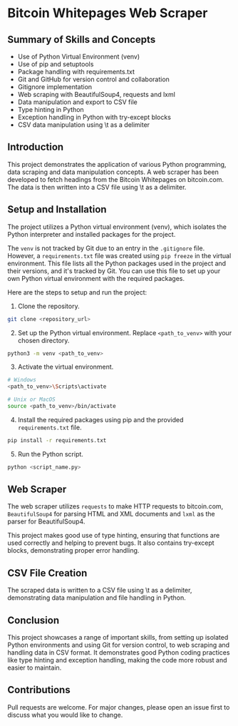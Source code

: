 # Bitcoin Whitepages Web Scraper

## Summary of Skills and Concepts

* Use of Python Virtual Environment (venv)
* Use of pip and setuptools
* Package handling with requirements.txt
* Git and GitHub for version control and collaboration
* Gitignore implementation
* Web scraping with BeautifulSoup4, requests and lxml
* Data manipulation and export to CSV file
* Type hinting in Python
* Exception handling in Python with try-except blocks
* CSV data manipulation using \t as a delimiter

## Introduction

This project demonstrates the application of various Python programming, data scraping and data manipulation concepts. A web scraper has been developed to fetch headings from the Bitcoin Whitepages on bitcoin.com. The data is then written into a CSV file using \t as a delimiter.

## Setup and Installation

The project utilizes a Python virtual environment (venv), which isolates the Python interpreter and installed packages for the project. 

The `venv` is not tracked by Git due to an entry in the `.gitignore` file. However, a `requirements.txt` file was created using `pip freeze` in the virtual environment. This file lists all the Python packages used in the project and their versions, and it's tracked by Git. You can use this file to set up your own Python virtual environment with the required packages.

Here are the steps to setup and run the project:

1. Clone the repository.
```bash
git clone <repository_url>
```
2. Set up the Python virtual environment. Replace `<path_to_venv>` with your chosen directory.
```bash
python3 -m venv <path_to_venv>
```
3. Activate the virtual environment.
```bash
# Windows
<path_to_venv>\Scripts\activate

# Unix or MacOS
source <path_to_venv>/bin/activate
```
4. Install the required packages using pip and the provided `requirements.txt` file.
```bash
pip install -r requirements.txt
```
5. Run the Python script.
```bash
python <script_name.py>
```

## Web Scraper

The web scraper utilizes `requests` to make HTTP requests to bitcoin.com, `BeautifulSoup4` for parsing HTML and XML documents and `lxml` as the parser for BeautifulSoup4. 

This project makes good use of type hinting, ensuring that functions are used correctly and helping to prevent bugs. It also contains try-except blocks, demonstrating proper error handling.

## CSV File Creation

The scraped data is written to a CSV file using \t as a delimiter, demonstrating data manipulation and file handling in Python.

## Conclusion

This project showcases a range of important skills, from setting up isolated Python environments and using Git for version control, to web scraping and handling data in CSV format. It demonstrates good Python coding practices like type hinting and exception handling, making the code more robust and easier to maintain.

## Contributions

Pull requests are welcome. For major changes, please open an issue first to discuss what you would like to change.

